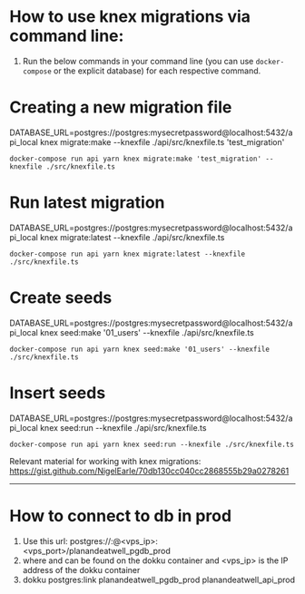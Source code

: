 # How to use knex migrations via command line:
1. Run the below commands in your command line (you can use `docker-compose` or the explicit database) for each respective command.
# Creating a new migration file
DATABASE_URL=postgres://postgres:mysecretpassword@localhost:5432/api_local knex migrate:make --knexfile ./api/src/knexfile.ts 'test_migration'

`docker-compose run api yarn knex migrate:make 'test_migration' --knexfile ./src/knexfile.ts`
# Run latest migration
DATABASE_URL=postgres://postgres:mysecretpassword@localhost:5432/api_local knex migrate:latest --knexfile ./api/src/knexfile.ts 

`docker-compose run api yarn knex migrate:latest --knexfile ./src/knexfile.ts`
# Create seeds
DATABASE_URL=postgres://postgres:mysecretpassword@localhost:5432/api_local knex seed:make '01_users' --knexfile ./api/src/knexfile.ts 

`docker-compose run api yarn knex seed:make '01_users' --knexfile ./src/knexfile.ts`
# Insert seeds
DATABASE_URL=postgres://postgres:mysecretpassword@localhost:5432/api_local knex seed:run --knexfile ./api/src/knexfile.ts 

`docker-compose run api yarn knex seed:run --knexfile ./src/knexfile.ts`

Relevant material for working with knex migrations: https://gist.github.com/NigelEarle/70db130cc040cc2868555b29a0278261

-------------------------------------------------------------------------------------------------------------------------
# How to connect to db in prod 
1. Use this url: postgres://<postgresusername>:<postgrespassword>@<vps_ip>:<vps_port>/planandeatwell_pgdb_prod
2. where <postgresusername> and <postgrespassword> can be found on the dokku container and <vps_ip> is the IP address of the dokku container
3. dokku postgres:link planandeatwell_pgdb_prod planandeatwell_api_prod